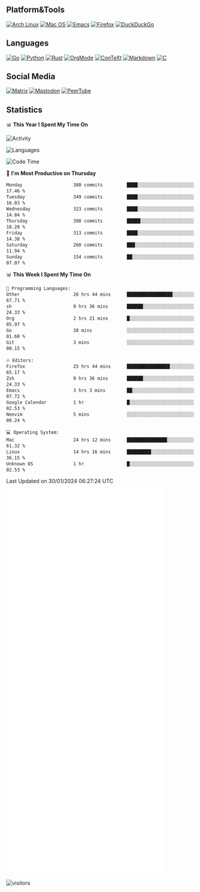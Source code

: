 ## Platform&Tools

[![Arch Linux](https://img.shields.io/badge/ArchLinux-1793D1?logo=arch-linux&logoColor=fff&style=flat-square)](https://archlinux.org/)
[![Mac OS](https://img.shields.io/badge/MacOS-000000?style=flat-square&logo=macos&logoColor=F0F0F0)](https://www.apple.com/macos/)
[![Emacs](https://img.shields.io/badge/Emacs-%237F5AB6.svg?&style=flat-square&logo=gnu-emacs&logoColor=white)](https://www.gnu.org/software/emacs/)
[![Firefox](https://img.shields.io/badge/Firefox-FF7139?style=flat-square&logo=Firefox-Browser&logoColor=white)](https://firefox.com/)
[![DuckDuckGo](https://img.shields.io/badge/DuckDuckGo-DE5833?style=flat-square&logo=DuckDuckGo&logoColor=white)](https://duckduckgo.com/)

## Languages

[![Go](https://img.shields.io/badge/Golang-%2300ADD8.svg?style=flat-square&logo=go&logoColor=white)](https://golang.org/)
[![Python](https://img.shields.io/badge/Python-3670A0?style=flat-square&logo=python&logoColor=ffdd54)](https://www.python.org/)
[![Rust](https://img.shields.io/badge/Rust-%23000000.svg?style=flat-square&logo=rust&logoColor=white)](https://www.rust-lang.org/)
[![OrgMode](https://img.shields.io/badge/OrgMode-%23000000.svg?style=flat-square&logo=org&logoColor=white)](https://orgmode.org/)
[![ConTeXt](https://img.shields.io/badge/ConTeXt-%23008080.svg?style=flat-square&logo=latex&logoColor=white)](https://contextgarden.net/)
[![Markdown](https://img.shields.io/badge/MarkDown-%23000000.svg?style=flat-square&logo=markdown&logoColor=white)](https://daringfireball.net/projects/markdown/)
[![C](https://img.shields.io/badge/C-%2300599C.svg?style=flat-square&logo=c&logoColor=white)](https://www.iso.org/standard/74528.html)

## Social Media
<!--[![Telegram](https://img.shields.io/badge/SteamedFish-2CA5E0?style=social&logo=telegram&logoColor=white)](https://t.me/SteamedFish)-->

[![Matrix](https://img.shields.io/badge/SteamedFish-2CA5E0?style=social&logo=matrix&logoColor=black)](https://matrix.to/#/@i:steamedfish.org)
[![Mastodon](https://img.shields.io/mastodon/follow/109596467238113271?domain=https%3A%2F%2Fmastodon.steamedfish.org%2F&style=social)](https://steamedfish.org/@SteamedFish)
[![PeerTube](https://img.shields.io/badge/PeerTube-23000000.svg?logo=peertube&style=social)](https://peertube.steamedfish.org/)

## Statistics


📊 **This Year I Spent My Time On** 

![Activity](https://wakatime.com/share/@SteamedFish/7529f30a-f1b7-40a4-8d09-e6d855cb7a13.png)

![Languages](https://wakatime.com/share/@SteamedFish/1c5e5366-0e9e-40d8-ac85-d630f61b69c6.svg)

<!--START_SECTION:waka-->
![Code Time](http://img.shields.io/badge/Code%20Time-3%2C537%20hrs%206%20mins-blue)

📅 **I'm Most Productive on Thursday** 

```text
Monday                   380 commits         ████░░░░░░░░░░░░░░░░░░░░░   17.46 % 
Tuesday                  349 commits         ████░░░░░░░░░░░░░░░░░░░░░   16.03 % 
Wednesday                323 commits         ████░░░░░░░░░░░░░░░░░░░░░   14.84 % 
Thursday                 398 commits         █████░░░░░░░░░░░░░░░░░░░░   18.28 % 
Friday                   313 commits         ████░░░░░░░░░░░░░░░░░░░░░   14.38 % 
Saturday                 260 commits         ███░░░░░░░░░░░░░░░░░░░░░░   11.94 % 
Sunday                   154 commits         ██░░░░░░░░░░░░░░░░░░░░░░░   07.07 % 
```


📊 **This Week I Spent My Time On** 

```text
💬 Programming Languages: 
Other                    26 hrs 44 mins      █████████████████░░░░░░░░   67.71 % 
sh                       9 hrs 36 mins       ██████░░░░░░░░░░░░░░░░░░░   24.33 % 
Org                      2 hrs 21 mins       █░░░░░░░░░░░░░░░░░░░░░░░░   05.97 % 
Go                       38 mins             ░░░░░░░░░░░░░░░░░░░░░░░░░   01.60 % 
Git                      3 mins              ░░░░░░░░░░░░░░░░░░░░░░░░░   00.15 % 

🔥 Editors: 
Firefox                  25 hrs 44 mins      ████████████████░░░░░░░░░   65.17 % 
Zsh                      9 hrs 36 mins       ██████░░░░░░░░░░░░░░░░░░░   24.33 % 
Emacs                    3 hrs 3 mins        ██░░░░░░░░░░░░░░░░░░░░░░░   07.72 % 
Google Calendar          1 hr                █░░░░░░░░░░░░░░░░░░░░░░░░   02.53 % 
Neovim                   5 mins              ░░░░░░░░░░░░░░░░░░░░░░░░░   00.24 % 

💻 Operating System: 
Mac                      24 hrs 12 mins      ███████████████░░░░░░░░░░   61.32 % 
Linux                    14 hrs 16 mins      █████████░░░░░░░░░░░░░░░░   36.15 % 
Unknown OS               1 hr                █░░░░░░░░░░░░░░░░░░░░░░░░   02.53 % 
```


 Last Updated on 30/01/2024 06:27:24 UTC
<!--END_SECTION:waka-->


![Metrics](https://github.com/SteamedFish/SteamedFish/blob/master/github-metrics.svg)


![visitors](https://visitor-badge.laobi.icu/badge?page_id=SteamedFish.SteamedFish)
